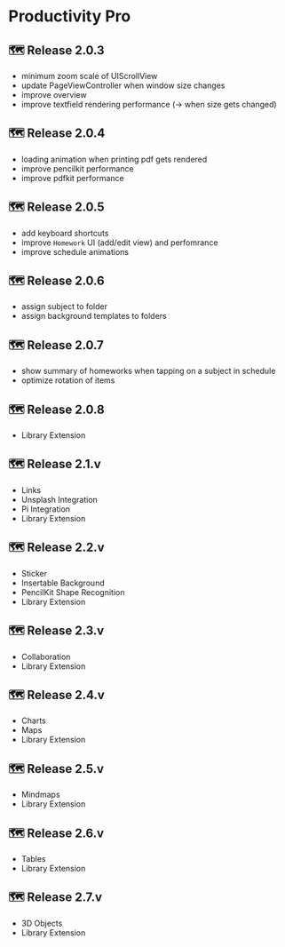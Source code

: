 # Productivity Pro

## 🗺️ Release 2.0.3
- minimum zoom scale of UIScrollView
- update PageViewController when window size changes
- improve overview
- improve textfield rendering performance (-> when size gets changed)

## 🗺️ Release 2.0.4
- loading animation when printing pdf gets rendered 
- improve pencilkit performance 
- improve pdfkit performance

## 🗺️ Release 2.0.5
- add keyboard shortcuts
- improve `Homework` UI (add/edit view) and perfomrance
- improve schedule animations 

## 🗺️ Release 2.0.6
- assign subject to folder
- assign background templates to folders 

## 🗺️ Release 2.0.7
- show summary of homeworks when tapping on a subject in schedule 
- optimize rotation of items 

## 🗺️ Release 2.0.8
- Library Extension

## 🗺️ Release 2.1.v
- Links 
- Unsplash Integration 
- Pi Integration
- Library Extension

## 🗺️ Release 2.2.v
- Sticker
- Insertable Background
- PencilKit Shape Recognition
- Library Extension

## 🗺️ Release 2.3.v
- Collaboration
- Library Extension

## 🗺️ Release 2.4.v
- Charts
- Maps
- Library Extension

## 🗺️ Release 2.5.v
- Mindmaps
- Library Extension

## 🗺️ Release 2.6.v
- Tables
- Library Extension

## 🗺️ Release 2.7.v
- 3D Objects 
- Library Extension
